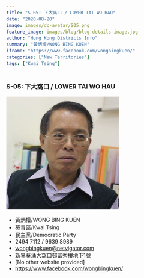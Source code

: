 ```yaml
---
title: "S-05: 下大窩口 / LOWER TAI WO HAU"
date: "2020-08-20"
image: images/dc-avatar/S05.png
feature_image: images/blog/blog-details-image.jpg
author: "Hong Kong Districts Info"
summary: "黃炳權/WONG BING KUEN"
iframe: "https://www.facebook.com/wongbingkuen/"
categories: ["New Territories"]
tags: ["Kwai Tsing"]
---
```


### S-05: 下大窩口 / LOWER TAI WO HAU  
![](/images/dc-avatar/S05.png)  

 - 黃炳權/WONG BING KUEN  
 - 葵青區/Kwai Tsing  
 - 民主黨/Democratic Party  
 - 2494 7112 / 9639 8989  
 - wongbingkuen@netvigator.com  
 - 新界葵涌大窩口邨富秀樓地下1號  
 - [No other website provided]  
 - https://www.facebook.com/wongbingkuen/
